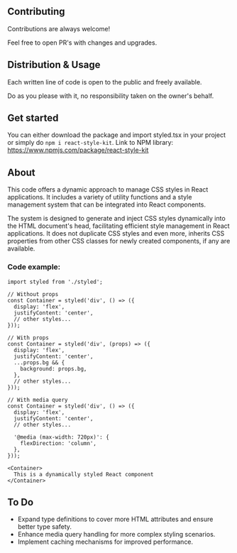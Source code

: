 ## Contributing

Contributions are always welcome!

Feel free to open PR's with changes and upgrades.

## Distribution & Usage

Each written line of code is open to the public and freely available.

Do as you please with it, no responsibility taken on the owner's behalf.

## Get started

You can either download the package and import styled.tsx in your project or simply do ``npm i react-style-kit``.
Link to NPM library: https://www.npmjs.com/package/react-style-kit

## About

This code offers a dynamic approach to manage CSS styles in React applications. It includes a variety of utility functions and a style management system that can be integrated into React components.

The system is designed to generate and inject CSS styles dynamically into the HTML document's head, facilitating efficient style management in React applications.
It does not duplicate CSS styles and even more, inherits CSS properties from other CSS classes for newly created components, if any are available.

### Code example:

```
import styled from './styled';

// Without props
const Container = styled('div', () => ({
  display: 'flex',
  justifyContent: 'center',
  // other styles...
}));

// With props
const Container = styled('div', (props) => ({
  display: 'flex',
  justifyContent: 'center',
  ...props.bg && {
    background: props.bg,
  },
  // other styles...
}));

// With media query
const Container = styled('div', () => ({
  display: 'flex',
  justifyContent: 'center',
  // other styles...

  '@media (max-width: 720px)': {  
    flexDirection: 'column',
  },
}));

<Container>
  This is a dynamically styled React component
</Container>
```

## To Do
- Expand type definitions to cover more HTML attributes and ensure better type safety.
- Enhance media query handling for more complex styling scenarios.
- Implement caching mechanisms for improved performance.
